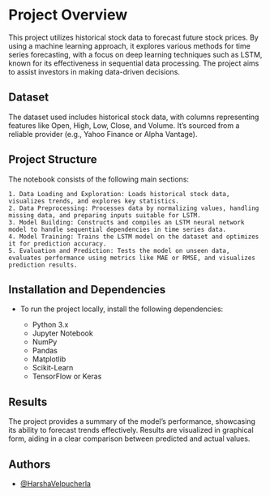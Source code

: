 
# Project Overview

This project utilizes historical stock data to forecast future stock prices. By using a machine learning approach, it explores various methods for time series forecasting, with a focus on deep learning techniques such as LSTM, known for its effectiveness in sequential data processing. The project aims to assist investors in making data-driven decisions.





## Dataset

The dataset used includes historical stock data, with columns representing features like Open, High, Low, Close, and Volume. It’s sourced from a reliable provider (e.g., Yahoo Finance or Alpha Vantage).

## Project Structure

The notebook consists of the following main sections:

    1. Data Loading and Exploration: Loads historical stock data, visualizes trends, and explores key statistics.
    2. Data Preprocessing: Processes data by normalizing values, handling missing data, and preparing inputs suitable for LSTM.
    3. Model Building: Constructs and compiles an LSTM neural network model to handle sequential dependencies in time series data.
    4. Model Training: Trains the LSTM model on the dataset and optimizes it for prediction accuracy.
    5. Evaluation and Prediction: Tests the model on unseen data, evaluates performance using metrics like MAE or RMSE, and visualizes prediction results.

## Installation and Dependencies

* To run the project locally, install the following dependencies:

    * Python 3.x
    * Jupyter Notebook
    * NumPy
    * Pandas
    * Matplotlib
    * Scikit-Learn
    * TensorFlow or Keras


## Results

The project provides a summary of the model’s performance, showcasing its ability to forecast trends effectively. Results are visualized in graphical form, aiding in a clear comparison between predicted and actual values.

## Authors

- [@HarshaVelpucherla](https://github.com/HarshaVelpucherla)

